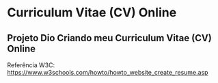 # Curriculum Vitae (CV) Online

## Projeto  Dio Criando meu Curriculum Vitae (CV) Online

Referência W3C: https://www.w3schools.com/howto/howto_website_create_resume.asp
